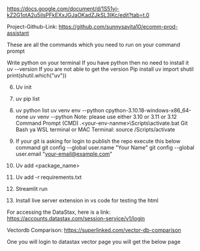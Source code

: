 https://docs.google.com/document/d/1S51yj-kZ2G1otA2u5ilsPFkEXxJGJaOKadZJkSL3IKc/edit?tab=t.0

Project-Github-Link: https://github.com/sunnysavita10/ecomm-prod-assistant

These are all the commands which you need to run on your command prompt

Write python on your terminal
If you have python then no need to install it
 uv --version
If you are not able to get the version
Pip install uv
import shutil
print(shutil.which("uv"))
 
 6. Uv init <my-project-name>
7. uv pip list
 
8. uv python list
uv venv env --python cpython-3.10.18-windows-x86_64-none
uv venv <your-env-namne> --python <your-python-version>
Note: please use either 3.10 or 3.11 or 3.12
Command Prompt (CMD)  .\<your-env-nanme>\Scripts\activate.bat
Git Bash ya WSL terminal  or MAC Terminal:
source <your-env-nanme>/Scripts/activate


18. If your git is asking for login to publish the repo execute this below command
git config --global user.name "Your Name"
git config --global user.email "your-email@example.com"
19. Uv add <package_name>
20. Uv add -r requirements.txt
21. Streamlit run <give your streamlit python filename>
22. Install live server extension in vs code for testing the html




For accessing the DataStax, here is a link: https://accounts.datastax.com/session-service/v1/login

Vectordb Comparison: https://superlinked.com/vector-db-comparison

One you will login to datastax vector page you will get the below page







